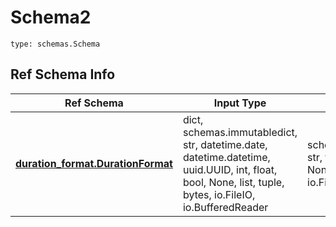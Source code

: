 # Schema2
```
type: schemas.Schema
```

## Ref Schema Info
Ref Schema | Input Type | Output Type
---------- | ---------- | -----------
[**duration_format.DurationFormat**](../../../../../../../../../components/schema/duration_format.md) | dict, schemas.immutabledict, str, datetime.date, datetime.datetime, uuid.UUID, int, float, bool, None, list, tuple, bytes, io.FileIO, io.BufferedReader | schemas.immutabledict, str, float, int, bool, None, tuple, bytes, io.FileIO
